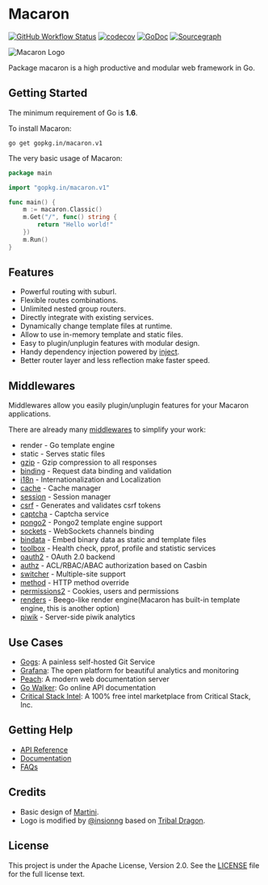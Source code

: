 # Macaron

[![GitHub Workflow Status](https://img.shields.io/github/workflow/status/go-macaron/macaron/Go?logo=github&style=for-the-badge)](https://github.com/go-macaron/macaron/actions?query=workflow%3AGo)
[![codecov](https://img.shields.io/codecov/c/github/go-macaron/macaron/master?logo=codecov&style=for-the-badge)](https://codecov.io/gh/go-macaron/macaron)
[![GoDoc](https://img.shields.io/badge/GoDoc-Reference-blue?style=for-the-badge&logo=go)](https://pkg.go.dev/gopkg.in/macaron.v1?tab=doc)
[![Sourcegraph](https://img.shields.io/badge/view%20on-Sourcegraph-brightgreen.svg?style=for-the-badge&logo=sourcegraph)](https://sourcegraph.com/github.com/go-macaron/macaron)

![Macaron Logo](https://raw.githubusercontent.com/go-macaron/macaron/v1/macaronlogo.png)

Package macaron is a high productive and modular web framework in Go.

## Getting Started

The minimum requirement of Go is **1.6**.

To install Macaron:

	go get gopkg.in/macaron.v1

The very basic usage of Macaron:

```go
package main

import "gopkg.in/macaron.v1"

func main() {
	m := macaron.Classic()
	m.Get("/", func() string {
		return "Hello world!"
	})
	m.Run()
}
```

## Features

- Powerful routing with suburl.
- Flexible routes combinations.
- Unlimited nested group routers.
- Directly integrate with existing services.
- Dynamically change template files at runtime.
- Allow to use in-memory template and static files.
- Easy to plugin/unplugin features with modular design.
- Handy dependency injection powered by [inject](https://github.com/codegangsta/inject).
- Better router layer and less reflection make faster speed.

## Middlewares

Middlewares allow you easily plugin/unplugin features for your Macaron applications.

There are already many [middlewares](https://github.com/go-macaron) to simplify your work:

- render - Go template engine
- static - Serves static files
- [gzip](https://github.com/go-macaron/gzip) - Gzip compression to all responses
- [binding](https://github.com/go-macaron/binding) - Request data binding and validation
- [i18n](https://github.com/go-macaron/i18n) - Internationalization and Localization
- [cache](https://github.com/go-macaron/cache) - Cache manager
- [session](https://github.com/go-macaron/session) - Session manager
- [csrf](https://github.com/go-macaron/csrf) - Generates and validates csrf tokens
- [captcha](https://github.com/go-macaron/captcha) - Captcha service
- [pongo2](https://github.com/go-macaron/pongo2) - Pongo2 template engine support
- [sockets](https://github.com/go-macaron/sockets) - WebSockets channels binding
- [bindata](https://github.com/go-macaron/bindata) - Embed binary data as static and template files
- [toolbox](https://github.com/go-macaron/toolbox) - Health check, pprof, profile and statistic services
- [oauth2](https://github.com/go-macaron/oauth2) - OAuth 2.0 backend
- [authz](https://github.com/go-macaron/authz) - ACL/RBAC/ABAC authorization based on Casbin
- [switcher](https://github.com/go-macaron/switcher) - Multiple-site support
- [method](https://github.com/go-macaron/method) - HTTP method override
- [permissions2](https://github.com/xyproto/permissions2) - Cookies, users and permissions
- [renders](https://github.com/go-macaron/renders) - Beego-like render engine(Macaron has built-in template engine, this is another option)
- [piwik](https://github.com/veecue/piwik-middleware) - Server-side piwik analytics

## Use Cases

- [Gogs](https://gogs.io): A painless self-hosted Git Service
- [Grafana](http://grafana.org/): The open platform for beautiful analytics and monitoring
- [Peach](https://peachdocs.org): A modern web documentation server
- [Go Walker](https://gowalker.org): Go online API documentation
- [Critical Stack Intel](https://intel.criticalstack.com/): A 100% free intel marketplace from Critical Stack, Inc.

## Getting Help

- [API Reference](https://gowalker.org/gopkg.in/macaron.v1)
- [Documentation](https://go-macaron.com)
- [FAQs](https://go-macaron.com/docs/faqs)

## Credits

- Basic design of [Martini](https://github.com/go-martini/martini).
- Logo is modified by [@insionng](https://github.com/insionng) based on [Tribal Dragon](http://xtremeyamazaki.deviantart.com/art/Tribal-Dragon-27005087).

## License

This project is under the Apache License, Version 2.0. See the [LICENSE](LICENSE) file for the full license text.
